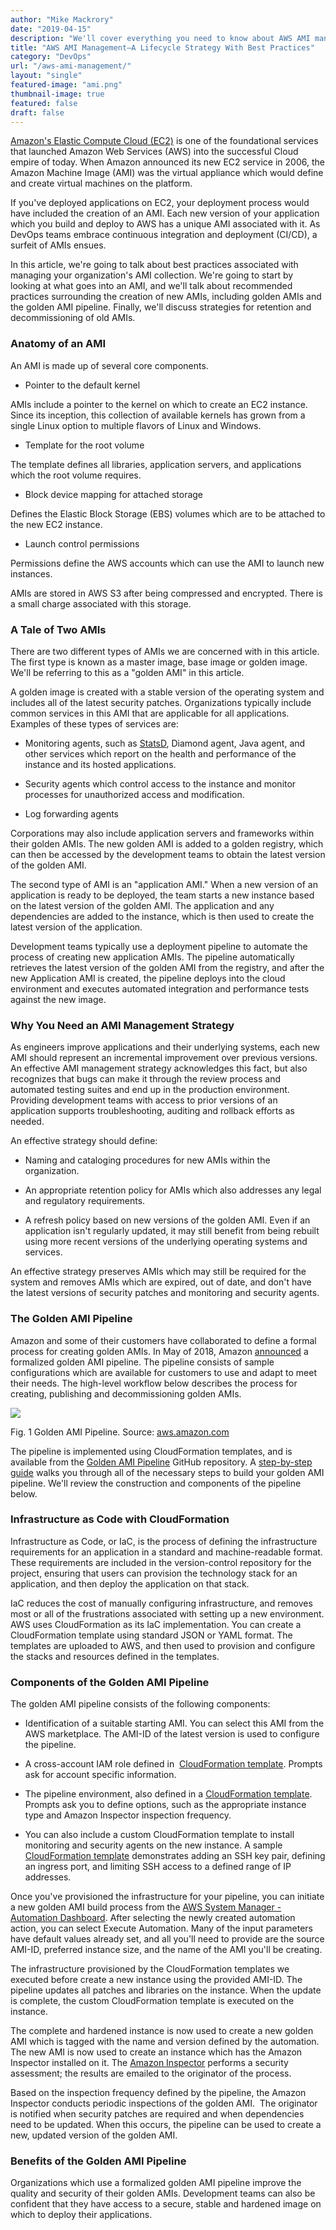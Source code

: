 ```yaml
---
author: "Mike Mackrory"
date: "2019-04-15"
description: "We'll cover everything you need to know about AWS AMI management in this article, ranging from best practices, to the overall strategy for managing an AMI lifecycle."
title: "AWS AMI Management—A Lifecycle Strategy With Best Practices"
category: "DevOps"
url: "/aws-ami-management/"
layout: "single"
featured-image: "ami.png"
thumbnail-image: true
featured: false
draft: false
---
```


[Amazon's Elastic Compute Cloud (EC2)](/ec2-instances/) is one of the foundational services that launched Amazon Web Services (AWS) into the successful Cloud empire of today. When Amazon announced its new EC2 service in 2006, the Amazon Machine Image (AMI) was the virtual appliance which would define and create virtual machines on the platform.

If you've deployed applications on EC2, your deployment process would have included the creation of an AMI. Each new version of your application which you build and deploy to AWS has a unique AMI associated with it. As DevOps teams embrace continuous integration and deployment (CI/CD), a surfeit of AMIs ensues.

In this article, we're going to talk about best practices associated with managing your organization's AMI collection. We're going to start by looking at what goes into an AMI, and we'll talk about recommended practices surrounding the creation of new AMIs, including golden AMIs and the golden AMI pipeline. Finally, we'll discuss strategies for retention and decommissioning of old AMIs.

### Anatomy of an AMI

An AMI is made up of several core components.

-   Pointer to the default kernel

AMIs include a pointer to the kernel on which to create an EC2 instance. Since its inception, this collection of available kernels has grown from a single Linux option to multiple flavors of Linux and Windows.

-   Template for the root volume

The template defines all libraries, application servers, and applications which the root volume requires.

-   Block device mapping for attached storage

Defines the Elastic Block Storage (EBS) volumes which are to be attached to the new EC2 instance.

-   Launch control permissions

Permissions define the AWS accounts which can use the AMI to launch new instances.

AMIs are stored in AWS S3 after being compressed and encrypted. There is a small charge associated with this storage.

### A Tale of Two AMIs

There are two different types of AMIs we are concerned with in this article. The first type is known as a master image, base image or golden image. We'll be referring to this as a "golden AMI" in this article.

A golden image is created with a stable version of the operating system and includes all of the latest security patches. Organizations typically include common services in this AMI that are applicable for all applications. Examples of these types of services are:

-   Monitoring agents, such as [StatsD](https://github.com/statsd/statsd), Diamond agent, Java agent, and other services which report on the health and performance of the instance and its hosted applications.

-   Security agents which control access to the instance and monitor processes for unauthorized access and modification.

-   Log forwarding agents

Corporations may also include application servers and frameworks within their golden AMIs. The new golden AMI is added to a golden registry, which can then be accessed by the development teams to obtain the latest version of the golden AMI.

The second type of AMI is an "application AMI." When a new version of an application is ready to be deployed, the team starts a new instance based on the latest version of the golden AMI. The application and any dependencies are added to the instance, which is then used to create the latest version of the application.

Development teams typically use a deployment pipeline to automate the process of creating new application AMIs. The pipeline automatically retrieves the latest version of the golden AMI from the registry, and after the new Application AMI is created, the pipeline deploys into the cloud environment and executes automated integration and performance tests against the new image.

### Why You Need an AMI Management Strategy

As engineers improve applications and their underlying systems, each new AMI should represent an incremental improvement over previous versions. An effective AMI management strategy acknowledges this fact, but also recognizes that bugs can make it through the review process and automated testing suites and end up in the production environment. Providing development teams with access to prior versions of an application supports troubleshooting, auditing and rollback efforts as needed.

An effective strategy should define:

-   Naming and cataloging procedures for new AMIs within the organization.

-   An appropriate retention policy for AMIs which also addresses any legal and regulatory requirements.

-   A refresh policy based on new versions of the golden AMI. Even if an application isn't regularly updated, it may still benefit from being rebuilt using more recent versions of the underlying operating systems and services.

An effective strategy preserves AMIs which may still be required for the system and removes AMIs which are expired, out of date, and don't have the latest versions of security patches and monitoring and security agents.

### The Golden AMI Pipeline

Amazon and some of their customers have collaborated to define a formal process for creating golden AMIs. In May of 2018, Amazon [announced](https://aws.amazon.com/blogs/awsmarketplace/announcing-the-golden-ami-pipeline/) a formalized golden AMI pipeline. The pipeline consists of sample configurations which are available for customers to use and adapt to meet their needs. The high-level workflow below describes the process for creating, publishing and decommissioning golden AMIs.

![](https://lh6.googleusercontent.com/BkClrGJFa0DQ7E-F8t1NOt0DxI64mM_18ogHwA-Z2E8HOYRxgDmPgibBje3VJGwdkIJQkrWqMP_JhD_ZRMVDdQjxxjVw0RIUodLJJXOXV2ImB5j5-UUD0aSXwGxw8WvA7QCfBO--)

Fig. 1 Golden AMI Pipeline. Source: [aws.amazon.com](https://aws.amazon.com/blogs/awsmarketplace/announcing-the-golden-ami-pipeline/)

The pipeline is implemented using CloudFormation templates, and is available from the [Golden AMI Pipeline](https://github.com/aws-samples/aws-golden-ami-pipeline-sample) GitHub repository. A [step-by-step guide](https://github.com/aws-samples/aws-golden-ami-pipeline-sample/blob/master/Golden-AMI-Pipeline-Guide%20V1.0.pdf) walks you through all of the necessary steps to build your golden AMI pipeline. We'll review the construction and components of the pipeline below.

### Infrastructure as Code with CloudFormation

Infrastructure as Code, or IaC, is the process of defining the infrastructure requirements for an application in a standard and machine-readable format. These requirements are included in the version-control repository for the project, ensuring that users can provision the technology stack for an application, and then deploy the application on that stack.

IaC reduces the cost of manually configuring infrastructure, and removes most or all of the frustrations associated with setting up a new environment. AWS uses CloudFormation as its IaC implementation. You can create a CloudFormation template using standard JSON or YAML format. The templates are uploaded to AWS, and then used to provision and configure the stacks and resources defined in the templates.

### Components of the Golden AMI Pipeline

The golden AMI pipeline consists of the following components:

-   Identification of a suitable starting AMI. You can select this AMI from the AWS marketplace. The AMI-ID of the latest version is used to configure the pipeline.

-   A cross-account IAM role defined in  [CloudFormation template](https://raw.githubusercontent.com/aws-samples/aws-golden-ami-pipeline-sample/master/Golden-AMI-Cross-Account-Role.json). Prompts ask for account specific information.

-   The pipeline environment, also defined in a [CloudFormation template](https://raw.githubusercontent.com/aws-samples/aws-golden-ami-pipeline-sample/master/Gold-AMi-Stack-CFT-CI.json). Prompts ask you to define options, such as the appropriate instance type and Amazon Inspector inspection frequency.

-   You can also include a custom CloudFormation template to install monitoring and security agents on the new instance. A sample [CloudFormation template](https://raw.githubusercontent.com/aws-samples/aws-golden-ami-pipeline-sample/master/simpleEC2-SSMParamInput.json) demonstrates adding an SSH key pair, defining an ingress port, and limiting SSH access to a defined range of IP addresses.

Once you've provisioned the infrastructure for your pipeline, you can initiate a new golden AMI build process from the [AWS System Manager - Automation Dashboard](https://console.aws.amazon.com/systems-manager/automation). After selecting the newly created automation action, you can select Execute Automation. Many of the input parameters have default values already set, and all you'll need to provide are the source AMI-ID, preferred instance size, and the name of the AMI you'll be creating.

The infrastructure provisioned by the CloudFormation templates we executed before create a new instance using the provided AMI-ID. The pipeline updates all patches and libraries on the instance. When the update is complete, the custom CloudFormation template is executed on the instance.

The complete and hardened instance is now used to create a new golden AMI which is tagged with the name and version defined by the automation. The new AMI is now used to create an instance which has the Amazon Inspector installed on it. The [Amazon Inspector](https://aws.amazon.com/inspector/) performs a security assessment; the results are emailed to the originator of the process.

Based on the inspection frequency defined by the pipeline, the Amazon Inspector conducts periodic inspections of the golden AMI.  The originator is notified when security patches are required and when dependencies need to be updated. When this occurs, the pipeline can be used to create a new, updated version of the golden AMI.

### Benefits of the Golden AMI Pipeline

Organizations which use a formalized golden AMI pipeline improve the quality and security of their golden AMIs. Development teams can also be confident that they have access to a secure, stable and hardened image on which to deploy their applications.
